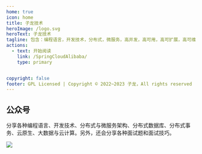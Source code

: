 ```yaml
---
home: true
icon: home
title: 子龙技术
heroImage: /logo.svg
heroText: 子龙技术
tagline: 包含：编程语言，开发技术，分布式，微服务，高并发，高可用，高可扩展，高可维护，JVM技术，MySQL，分布式数据库，分布式事务，云原生，大数据，各种面试题，面试技巧...
actions:
  - text: 开始阅读
    link: /SpringCloudAlibaba/
    type: primary


copyright: false
footer: GPL Licensed | Copyright © 2022~2023 子龙，All rights reserved
---
```



## 公众号

分享各种编程语言、开发技术、分布式与微服务架构、分布式数据库、分布式事务、云原生、大数据与云计算。另外，还会分享各种面试题和面试技巧。

![](https://cdn.jsdelivr.net/gh/zilong-tech/images@master/20230202/qrcode.up9wbqvk6qo.jpg)
